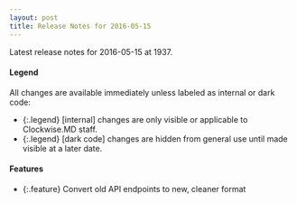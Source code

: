 ```yaml
---
layout: post
title: Release Notes for 2016-05-15
---
```


Latest release notes for 2016-05-15 at 1937.

<div class='legend' markdown='1'>

#### Legend

All changes are available immediately unless labeled as internal or dark code:

- {:.legend} [internal] changes are only visible or applicable to Clockwise.MD staff.
- {:.legend} [dark code] changes are hidden from general use until made visible at a later date.

</div>

<div class='features' markdown='1'>

#### Features

- {:.feature} Convert old API endpoints to new, cleaner format

</div>


